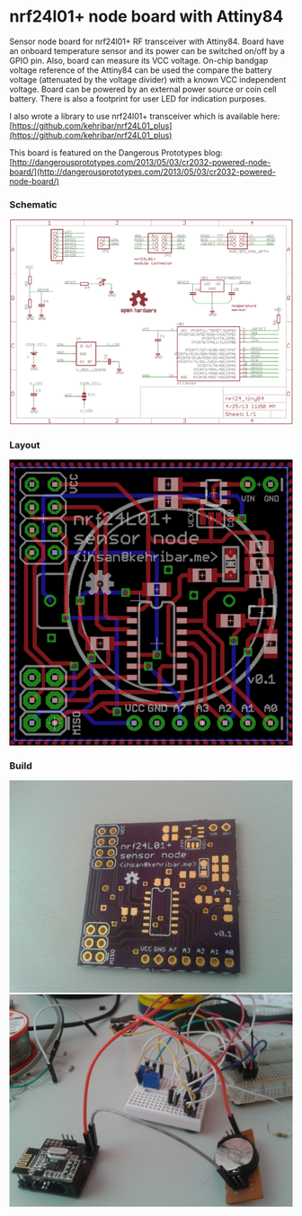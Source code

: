nrf24l01+ node board with Attiny84
================

Sensor node board for nrf24l01+ RF transceiver with Attiny84. Board have an onboard temperature sensor and its power can be switched on/off by a GPIO pin. Also, board can measure its VCC voltage. On-chip bandgap voltage reference of the Attiny84 can be used the compare the battery voltage (attenuated by the voltage divider) with a known VCC independent voltage. Board can be powered by an external power source or coin cell battery. There is also a footprint for user LED for indication purposes.

I also wrote a library to use nrf24l01+ transceiver which is available here: [https://github.com/kehribar/nrf24L01_plus](https://github.com/kehribar/nrf24L01_plus)

This board is featured on the Dangerous Prototypes blog: [http://dangerousprototypes.com/2013/05/03/cr2032-powered-node-board/](http://dangerousprototypes.com/2013/05/03/cr2032-powered-node-board/)

### Schematic

<img src="nrf24_tiny84_sch.png" width="800">

### Layout

<img src="nrf24_tiny84_brd.png" width="800">

### Build

<img src="nrf24_tiny84_build1.jpg" width="800">
<img src="nrf24_tiny84_build2.jpg" width="800">

